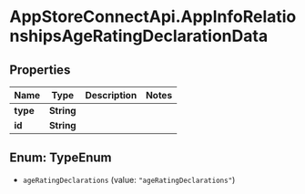# AppStoreConnectApi.AppInfoRelationshipsAgeRatingDeclarationData

## Properties

Name | Type | Description | Notes
------------ | ------------- | ------------- | -------------
**type** | **String** |  | 
**id** | **String** |  | 



## Enum: TypeEnum


* `ageRatingDeclarations` (value: `"ageRatingDeclarations"`)




